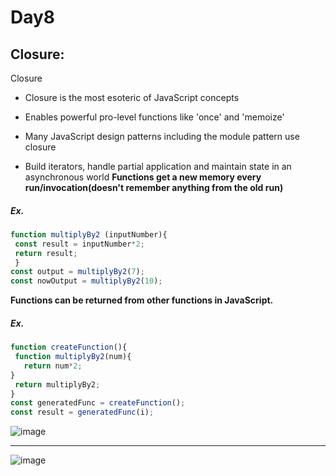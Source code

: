 # Day8
## Closure:
Closure 
- Closure is the most esoteric of JavaScript concepts
 
- Enables powerful pro-level functions like 'once' and 'memoize'
  
- Many JavaScript design patterns including the module pattern use closure
  
- Build iterators, handle partial application and maintain state in an asynchronous world 
**Functions get a new memory every run/invocation(doesn't remember anything from the old run)**
##### Ex. 
``` javascript
function multiplyBy2 (inputNumber){
 const result = inputNumber*2;
 return result;
 } 
const output = multiplyBy2(7);
const nowOutput = multiplyBy2(10);
```
**Functions can be returned from other functions in JavaScript.**
##### Ex. 
``` javascript
function createFunction(){
 function multiplyBy2(num){
   return num*2; 
}
 return multiplyBy2;
} 
const generatedFunc = createFunction();
const result = generatedFunc(i);
```
![image](https://github.com/AbdHajqasem/Mastering-Javascript-in-20-days/assets/122126568/4cdbc92d-3899-4313-b581-c042a7c628fa)

---
![image](https://github.com/AbdHajqasem/Mastering-Javascript-in-20-days/assets/122126568/9b51b5e1-cfb4-468a-b0e6-01d958506706)



